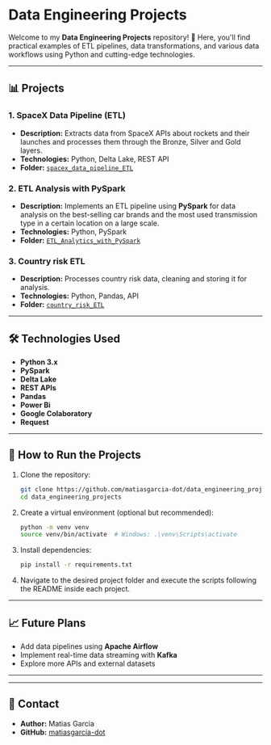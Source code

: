 # Data Engineering Projects

Welcome to my **Data Engineering Projects** repository! 🚀 Here, you'll find practical examples of ETL pipelines, data transformations, and various data workflows using Python and cutting-edge technologies.

---

## 📊 Projects

### 1. SpaceX Data Pipeline (ETL)
- **Description:** Extracts data from SpaceX APIs about rockets and their launches and processes them through the Bronze, Silver and Gold layers.
- **Technologies:** Python, Delta Lake, REST API
- **Folder:** [`spacex_data_pipeline_ETL`](./spacex_data_pipeline_ETL)

### 2. ETL Analysis with PySpark
- **Description:** Implements an ETL pipeline using **PySpark** for data analysis on the best-selling car brands and the most used transmission type in a certain location on a large scale.
- **Technologies:** Python, PySpark
- **Folder:** [`ETL_Analytics_with_PySpark`](./ETL_Analytics_with_PySpark)

### 3. Country risk ETL
- **Description:** Processes country risk data, cleaning and storing it for analysis.
- **Technologies:** Python, Pandas, API
- **Folder:** [`country_risk_ETL`](./country_risk_ETL)
---

## 🛠️ Technologies Used
- **Python 3.x**
- **PySpark**
- **Delta Lake**
- **REST APIs**
- **Pandas**
- **Power Bi**
- **Google Colaboratory**
- **Request**
    
---

## 📌 How to Run the Projects

1. Clone the repository:
   ```bash
   git clone https://github.com/matiasgarcia-dot/data_engineering_projects.git
   cd data_engineering_projects
   ```

2. Create a virtual environment (optional but recommended):
   ```bash
   python -m venv venv
   source venv/bin/activate  # Windows: .\venv\Scripts\activate
   ```

3. Install dependencies:
   ```bash
   pip install -r requirements.txt
   ```

4. Navigate to the desired project folder and execute the scripts following the README inside each project.

---

## 📈 Future Plans
- Add data pipelines using **Apache Airflow**
- Implement real-time data streaming with **Kafka**
- Explore more APIs and external datasets

---

---

## 📧 Contact
- **Author:** Matias Garcia 
- **GitHub:** [matiasgarcia-dot](https://github.com/matiasgarcia-dot)


